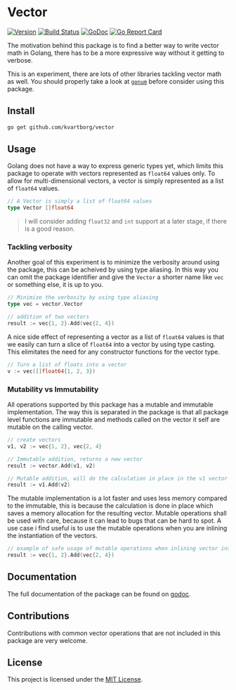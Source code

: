 # Vector

[![Version](https://img.shields.io/github/release/kvartborg/vector.svg)](https://github.com/kvartborg/vector/releases)
[![Build Status](https://travis-ci.org/kvartborg/vector.svg?branch=master)](https://travis-ci.org/kvartborg/vector)
[![GoDoc](https://godoc.org/github.com/kvartborg/vector?status.svg)](https://godoc.org/github.com/kvartborg/vector)
[![Go Report Card](https://goreportcard.com/badge/github.com/kvartborg/vector)](https://goreportcard.com/report/github.com/kvartborg/vector)

The motivation behind this package is to find a better way to write vector math
in Golang, there has to be a more expressive way without it getting to verbose.

This is an experiment, there are lots of other libraries tackling vector math as
well. You should properly take a look at [`gonum`](https://github.com/gonum/gonum) before consider using this package.

## Install
```sh
go get github.com/kvartborg/vector
```

## Usage
Golang does not have a way to express generic types yet, which
limits this package to operate with vectors represented as `float64` values only.
To allow for multi-dimensional vectors, a vector is simply represented as
a list of `float64` values.
```go
// A Vector is simply a list of float64 values
type Vector []float64
```
> I will consider adding `float32` and `int` support at a later stage,
  if there is a good reason.

### Tackling verbosity
Another goal of this experiment is to minimize the verbosity around using the package,
this can be acheived by using type aliasing. In this way you can omit the package
identifier and give the `Vector` a shorter name like `vec` or something else,
it is up to you.
```go
// Minimize the verbosity by using type aliasing
type vec = vector.Vector

// addition of two vectors
result := vec{1, 2}.Add(vec{2, 4})
```

A nice side effect of representing a vector as a list of `float64` values is that
we easily can turn a slice of `float64` into a vector by using type casting.
This elimitates the need for any constructor functions for the vector type.
```go
// Turn a list of floats into a vector
v := vec([]float64{1, 2, 3})
```

### Mutability vs Immutability
All operations supported by this package has a mutable and immutable implementation.
The way this is separated in the package is that all package level functions are immutable
and methods called on the vector it self are mutable on the calling vector.
```go
// create vectors
v1, v2 := vec{1, 2}, vec{2, 4}

// Immutable addition, returns a new vector
result := vector.Add(v1, v2)

// Mutable addition, will do the calculation in place in the v1 vector
result := v1.Add(v2)
```

The mutable implementation is a lot faster and uses less memory compared to the immutable, this is because the calculation is done in place which saves a memory allocation for the resulting vector.
Mutable operations shall be used with care, because it can lead to bugs that can be hard to spot. A use case i find useful is to use the mutable operations when you are inlining the instantiation of the vectors.

```go
// example of safe usage of mutable operations when inlining vector instantiation.
result := vec{1, 2}.Add(vec{2, 4})
```

## Documentation
The full documentation of the package can be found on [godoc](https://godoc.org/github.com/kvartborg/vector).

## Contributions
Contributions with common vector operations that are not included in this package are very welcome.

## License
This project is licensed under the [MIT License](https://github.com/kvartborg/vector/blob/master/LICENSE).
